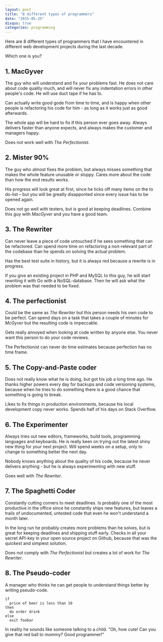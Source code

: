 ```yaml
---
layout: post
title: "8 different types of programmers"
date: "2015-05-25"
disqus: true
categories: programming
---
```


Here are 8 different types of programmers that I have encountered in 
different web development projects during the last decade. 

Which one is you?


## 1. MacGyver

The guy who will understand and fix your problems fast. He does not care
about code quality much, and will never fix any indentation errors in 
other people's code. He will use duct tape if he has to.

Can actually write good gode from time to time, and is happy when other
people is refactoring his code for him - as long as it works just as good afterwards.

The whole app will be hard to fix if this person ever goes away. Always delivers faster than anyone expects, and always makes the customer and managers happy.

Does not work well with *The Perfectionist*.

## 2. Mister 90%

The guy who almost fixes the problem, but always misses something that
makes the whole feature unusable or sloppy. Cares more about the code
than how the end results works.

His progress will look great at first, since he ticks off many items
on the to do-list – but you will be greatly disapponted since every
issue has to be opened again.

Does not go well with testers, but is good at keeping deadlines. Combine this guy with *MacGyver* and you have a good team.

## 3. The Rewriter

Can never leave a piece of code untouched if he sees something that can
be refactored. Can spend more time on refactoring a non-relevant part
of the codebase than he spends on solving the actual problem.

Has the best test suite in history, but it is always red because a rewrite is
in progress.

If you give an existing project in PHP and MySQL to this guy, he will start
rewriting it with Go with a NoSQL-database. Then he will ask what the problem was that needed to be fixed.


## 4. The perfectionist

Could be the same as *The Rewriter* but this person needs his own code
to be perfect. Can spend days on a task that takes a couple of minutes for *McGyver*
but the resulting code is impeccable. 

Gets really annoyed when looking at code written by anyone else. You never want this person to do your code reviews.

The Perfectionist can never do time estimates because perfection has no time frame.


## 5. The Copy-and-Paste coder

Does not really know what he is doing, but got his job a long time ago. He thanks higher powers every day for backups and code versioning systems, because when he tries to do something there is a good chance that something is going to break.

Likes to fix things in production environments, because his local development copy never works.
Spends half of his days on Stack Overflow.

## 6. The Experimenter

Always tries out new editors, frameworks, build tools, programming languages and keyboards. He is really keen on trying out the latest shiny new thing for your next project. Will spend weeks on a setup, only to change to something better the next day.

Nobody knows anything about the quality of his code, because he never delivers anything - but he is always experimenting with new stuff.

Goes well with *The Rewriter*. 

## 7. The Spaghetti Coder

Constantly cutting corners to meet deadlines. Is probably one of the most productive in the office since he constantly
ships new features, but leaves a trails of undocumented, untested code that even he won't understand a month later.

In the long run he probably creates more problems than he solves, but is great for keeping deadlines and shipping stuff early. Checks in all your secret API-key in your open source project on Github, because that was the quickest and simplest solution.

Does not comply with *The Perfectionist* but creates a lot of work for *The Rewriter*. 

## 8. The Pseudo-coder

A manager who thinks he can get people to understand things better by writing pseudo-code. 

```
if
  price of beer is less than 10
then
  do order drink
else
  exit foobar

```

In reality he sounds like someone talking to a child. "Oh, how cute! Can you give that red ball to mommy? Good programmer!"

